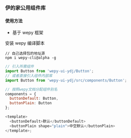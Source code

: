 ### 伊的家公用组件库

#### 使用方法

- 基于 wepy 框架

安装 wepy 编译脚本

```
// 自己选择包的地址源
npm i wepy-cli@alpha -g
```

```js
// 引入所需组件
import Button from 'wepy-ui-ydj/Button';
// 或者直接引入组件内部库
import Button from 'wepy-ui-ydj/src/components/Button';

// 按照wepy文档分配组件别名
components = {
  buttonDefault: Button,
  buttonPlain: Button
};

<template>
  <buttonDefault>默认</buttonDefault>
  <buttonPlain shape="plain">中空默认</buttonPlain>
</template>;
```
